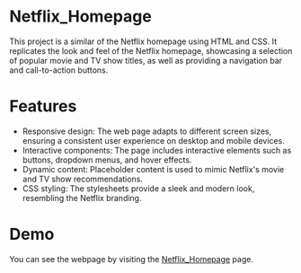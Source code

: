 # Netflix_Homepage
This project is a similar of the Netflix homepage using HTML and CSS. It replicates the look and feel of the Netflix homepage, showcasing a selection of popular movie and TV show titles, as well as providing a navigation bar and call-to-action buttons.
# Features
- Responsive design: The web page adapts to different screen sizes, ensuring a consistent user experience on desktop and mobile devices.
- Interactive components: The page includes interactive elements such as buttons, dropdown menus, and hover effects.
- Dynamic content: Placeholder content is used to mimic Netflix's movie and TV show recommendations.
- CSS styling: The stylesheets provide a sleek and modern look, resembling the Netflix branding.
# Demo
You can see the webpage by visiting the [Netflix_Homepage]() page.
